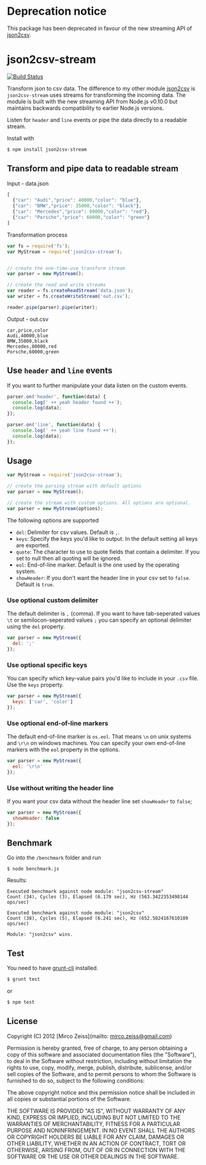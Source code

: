 # Deprecation notice
This package has been deprecated in favour of the new streaming API of [json2csv](https://github.com/zemirco/json2csv).

# json2csv-stream

[![Build Status](https://travis-ci.org/zemirco/json2csv-stream.png)](https://travis-ci.org/zemirco/json2csv-stream)


Transform json to csv data. The difference to my other module
[json2csv](https://github.com/zemirco/json2csv) is `json2csv-stream` uses streams for transforming the incoming
data. The module is built with the new streaming API from Node.js v0.10.0 but maintains backwards compatibility
to earlier Node.js versions.

Listen for `header` and `line` events or pipe the data directly to a readable stream.

Install with

```bash
$ npm install json2csv-stream
```

## Transform and pipe data to readable stream

Input - data.json
```javascript
[
  {"car": "Audi","price": 40000,"color": "blue"},
  {"car": "BMW","price": 35000,"color": "black"},
  {"car": "Mercedes","price": 80000,"color": "red"},
  {"car": "Porsche","price": 60000,"color": "green"}
]
```

Transformation process
```javascript
var fs = require('fs');
var MyStream = require('json2csv-stream');


// create the one-time-use transform stream
var parser = new MyStream();

// create the read and write streams
var reader = fs.createReadStream('data.json');
var writer = fs.createWriteStream('out.csv');

reader.pipe(parser).pipe(writer);
```

Output - out.csv
```
car,price,color
Audi,40000,blue
BMW,35000,black
Mercedes,80000,red
Porsche,60000,green
```

## Use `header` and `line` events

If you want to further manipulate your data listen on the custom events.

```javascript
parser.on('header', function(data) {
  console.log(' ++ yeah header found ++');
  console.log(data);
});

parser.on('line', function(data) {
  console.log(' ++ yeah line found ++');
  console.log(data);
});
```

## Usage

```javascript
var MyStream = require('json2csv-stream');

// create the parsing stream with default options
var parser = new MyStream();

// create the stream with custom options. All options are optional.
var parser = new MyStream(options);
```

The following options are supported

 - `del`: Delimiter for csv values. Default is `,`.
 - `keys`: Specify the keys you'd like to output. In the default setting all keys are exported.
 - `quote`: The character to use to quote fields that contain a delimiter. If you set to null then all quoting will be ignored.
 - `eol`: End-of-line marker. Default is the one used by the operating system.
 - `showHeader`: If you don't want the header line in your csv set to `false`. Default is `true`.

### Use optional custom delimiter

The default delimiter is `,` (comma). If you want to have tab-seperated values `\t` or
semilocon-seperated values `;` you can specify an optional delimiter using the `del` property.

```javascript
var parser = new MyStream({
  del: ';'
});
```

### Use optional specific keys

You can specify which key-value pairs you'd like to include in your `.csv` file. Use the `keys` property.

```javascript
var parser = new MyStream({
  keys: ['car', 'color']
});
```

### Use optional end-of-line markers

The default end-of-line marker is `os.eol`. That means `\n` on unix systems and `\r\n` on windows machines.
You can specify your own end-of-line markers with the `eol` property in the options.

```javascript
var parser = new MyStream({
  eol: '\r\n'
});
```

### Use without writing the header line

If you want your csv data without the header line set `showHeader` to `false`;

```javascript
var parser = new MyStream({
  showHeader: false
});
```

## Benchmark

Go into the `/benchmark` folder and run

```
$ node benchmark.js
```

Results:

```
Executed benchmark against node module: "json2csv-stream"
Count (34), Cycles (3), Elapsed (6.179 sec), Hz (563.3422353498144 ops/sec)

Executed benchmark against node module: "json2csv"
Count (38), Cycles (5), Elapsed (6.241 sec), Hz (652.5024167610189 ops/sec)

Module: "json2csv" wins.
```

## Test

You need to have [grunt-cli](http://gruntjs.com/) installed.

```bash
$ grunt test
```

or

```bash
$ npm test
```

## License

Copyright (C) 2012 [Mirco Zeiss](mailto: mirco.zeiss@gmail.com)

Permission is hereby granted, free of charge, to any person obtaining a copy of this software and associated documentation files (the "Software"), to deal in the Software without restriction, including without limitation the rights to use, copy, modify, merge, publish, distribute, sublicense, and/or sell copies of the Software, and to permit persons to whom the Software is furnished to do so, subject to the following conditions:

The above copyright notice and this permission notice shall be included in all copies or substantial portions of the Software.

THE SOFTWARE IS PROVIDED "AS IS", WITHOUT WARRANTY OF ANY KIND, EXPRESS OR IMPLIED, INCLUDING BUT NOT LIMITED TO THE WARRANTIES OF MERCHANTABILITY, FITNESS FOR A PARTICULAR PURPOSE AND NONINFRINGEMENT. IN NO EVENT SHALL THE AUTHORS OR COPYRIGHT HOLDERS BE LIABLE FOR ANY CLAIM, DAMAGES OR OTHER LIABILITY, WHETHER IN AN ACTION OF CONTRACT, TORT OR OTHERWISE, ARISING FROM, OUT OF OR IN CONNECTION WITH THE SOFTWARE OR THE USE OR OTHER DEALINGS IN THE SOFTWARE.
